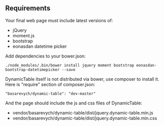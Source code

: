 Requirements
------------

Your final web page must include latest versions of:
 * jQuery
 * moment.js
 * bootstrap
 * eonasdan datetime picker

Add dependencies to your bower.json:

```
./node_modules/.bin/bower install jquery moment bootstrap eonasdan-bootstrap-datetimepicker --save
```

DynamicTable itself is not distributed via bower, use composer to install it. Here is "require" section of composer.json:

```
"basarevych/dynamic-table": "dev-master"
```

And the page should include the js and css files of DynamicTable:
 * vendor/basarevych/dynamic-table/dist/jquery.dynamic-table.min.js
 * vendor/basarevych/dynamic-table/dist/jquery.dynamic-table.min.css
